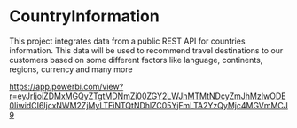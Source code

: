 # CountryInformation
This project integrates data from a public REST API for countries information. This data will be used to recommend travel destinations to our customers based on some different factors like language, continents, regions, currency and many more

https://app.powerbi.com/view?r=eyJrIjoiZDMxMGQyZTgtMDNmZi00ZGY2LWJhMTMtNDcyZmJhMzIwODE0IiwidCI6IjcxNWM2ZjMyLTFiNTQtNDhlZC05YjFmLTA2YzQyMjc4MGVmMCJ9